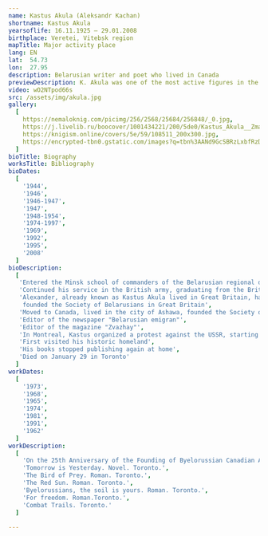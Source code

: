 ```yaml
---
name: Kastus Akula (Aleksandr Kachan)
shortname: Kastus Akula
yearsoflife: 16.11.1925 — 29.01.2008
birthplace: Veretei, Vitebsk region
mapTitle: Major activity place
lang: EN
lat:  54.73
lon:  27.95
description: Belarusian writer and poet who lived in Canada
previewDescription: K. Akula was one of the most active figures in the Belarusian diaspora. He began to engage in public work in Germany, worked in the Belarusian newspaper "Fatherland" (Munich). There he began to write and print in various Belarusian emigrant publications. In Canada, he devoted a lot of time to organizing Belarusian communities, setting up a church in Toronto, working at Sunday schools, editing the magazine “Call me,” working with US Belarusians. K. Shark was one of the organizers of the “Zgurtavannya Belarusa Canada” and its first chairman. He organized the release of the monthly newspaper "Belaruskі emіgrant".
video: wO2NTpod66s
src: /assets/img/akula.jpg
gallery:
  [
    https://nemaloknig.com/picimg/256/2568/25684/256848/_0.jpg,
    https://j.livelib.ru/boocover/1001434221/200/5de0/Kastus_Akula__Zmagarnyya_darogi.jpg,
    https://knigism.online/covers/5e/59/108511_200x300.jpg,
    https://encrypted-tbn0.gstatic.com/images?q=tbn%3AANd9GcSBRzLxbfRzD8YztkxamAAO8_mptQel_sdmZO04FCmwsojW6xAE,
  ]
bioTitle: Biography
worksTitle: Bibliography
bioDates: 
  [
    '1944',
    '1946',
    '1946-1947',
    '1947',
    '1948-1954',
    '1974-1997',
    '1969',
    '1992',
    '1995',
    '2008'
  ]
bioDescription: 
  [
   'Entered the Minsk school of commanders of the Belarusian regional defense, with which he retreated to the West. He came to France with German troops, but from there fled to the side of the French partisans. He continued his service in the 2nd Polish Corps of Vladislav Anders as a citizen of Poland, fought in Italy as part of it',
   'Continued his service in the British army, graduating from the British officer school and returning with the rank of corporal to Italy',
   'Alexander, already known as Kastus Akula lived in Great Britain, having
    founded the Society of Belarusians in Great Britain',
   'Moved to Canada, lived in the city of Ashawa, founded the Society of Belarusians in Canada there and became its first chairman',
   'Editor of the newspaper "Belarusian emigran"',
   'Editor of the magazine "Zvazhay"',
   'In Montreal, Kastus organized a protest against the USSR, starting to shout anti-Soviet slogans and scatter brochures',
   'First visited his historic homeland',
   'His books stopped publishing again at home',
   'Died on January 29 in Toronto'
  ]
workDates: 
  [
    '1973',
    '1968',
	'1965',
	'1974',
	'1981',
	'1991',
	'1962'
  ]
workDescription: 
  [
  	'On the 25th Anniversary of the Founding of Byelorussian Canadian Allience. Toronto.',
  	'Tomorrow is Yesterday. Novel. Toronto.',
  	'The Bird of Prey. Roman. Toronto.',
  	'The Red Sun. Roman. Toronto.',
  	'Byelorussians, the soil is yours. Roman. Toronto.',
  	'For freedom. Roman.Toronto.',
  	'Combat Trails. Toronto.'
  ]
  
---
```

